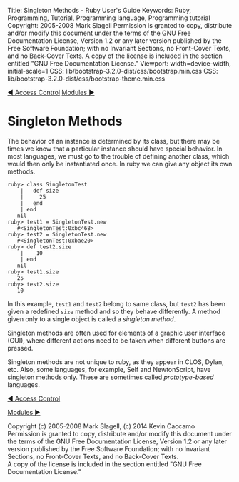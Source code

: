 Title: Singleton Methods - Ruby User's Guide
Keywords: Ruby, Programming, Tutorial, Programming language, Programming tutorial
Copyright: 2005-2008 Mark Slagell
           Permission is granted to copy, distribute and/or modify this document under the terms of the GNU Free Documentation License, Version 1.2 or any later version published by the Free Software Foundation; with no Invariant Sections, no Front-Cover Texts, and no Back-Cover Texts.
           A copy of the license is included in the section entitled "GNU Free Documentation License."
Viewport: width=device-width, initial-scale=1
CSS: lib/bootstrap-3.2.0-dist/css/bootstrap.min.css
CSS: lib/bootstrap-3.2.0-dist/css/bootstrap-theme.min.css

<div class="container">
<!-- Previous page -->
<a href="accesscontrol.html" class="btn btn-default">&#9668; Access Control</a>
<!-- Next page -->
<a href="modules.html" class="btn btn-default">Modules &#9658;</a>

Singleton Methods
=================

The behavior of an instance is determined by its class, but there
may be times we know that a particular instance should have special
behavior.  In most languages, we must go to the trouble of
defining another class, which would then only be instantiated
once.  In ruby we can give any object its own methods.

    ruby> class SingletonTest
        |   def size
        |     25
        |   end
        | end
       nil
    ruby> test1 = SingletonTest.new
       #<SingletonTest:0xbc468>
    ruby> test2 = SingletonTest.new
       #<SingletonTest:0xbae20>
    ruby> def test2.size
        |    10
        | end
       nil
    ruby> test1.size
       25
    ruby> test2.size
       10

In this example, `test1` and `test2` belong to
same class, but `test2` has been given a redefined
`size` method and so they behave differently.  A method
given only to a single object is called a *singleton method*.

Singleton methods are often used for elements of a graphic user
interface (GUI), where different actions need to be taken when
different buttons are pressed.

Singleton methods are not unique to ruby, as they appear in CLOS,
Dylan, etc.  Also, some languages, for example, Self and
NewtonScript, have singleton methods only.  These are sometimes
called *prototype-based* languages.

<!-- Previous page -->
<a href="accesscontrol.html" class="btn btn-default">&#9668; Access Control</a>
<!-- Next page -->
<a href="modules.html" class="btn btn-default">Modules &#9658;</a>

Copyright (c) 2005-2008 Mark Slagell, (c) 2014 Kevin Caccamo  
Permission is granted to copy, distribute and/or modify this document under the terms of the GNU Free Documentation License, Version 1.2 or any later version published by the Free Software Foundation; with no Invariant Sections, no Front-Cover Texts, and no Back-Cover Texts.  
A copy of the license is included in the section entitled "GNU Free Documentation License."

</div>
<script src="lib/jquery-1.11.1.min.js"></script>
<script src="lib/bootstrap-3.2.0-dist/js/bootstrap.min.js"></script>
<script src="kbdnav.js"></script>

